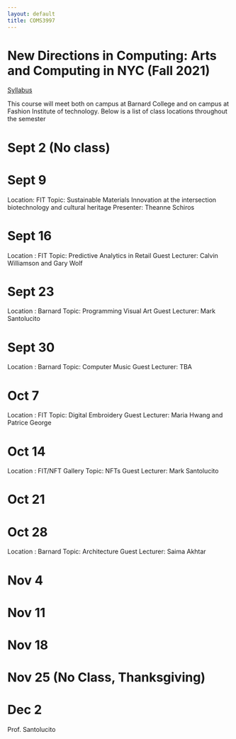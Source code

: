 ```yaml
---
layout: default
title: COMS3997
---
```

 
# New Directions in Computing: Arts and Computing in NYC (Fall 2021)

[Syllabus](./syllabus.pdf)

This course will meet both on campus at Barnard College and on campus at Fashion Institute of technology.
Below is a list of class locations throughout the semester

# Sept 2 (No class)

# Sept 9 

Location: FIT
Topic: Sustainable Materials Innovation at the intersection biotechnology and cultural heritage
Presenter: Theanne Schiros

# Sept 16 

Location : FIT
Topic: Predictive Analytics in Retail
Guest Lecturer: Calvin Williamson and Gary Wolf

# Sept 23

Location : Barnard
Topic: Programming Visual Art
Guest Lecturer: Mark Santolucito

# Sept 30

Location : Barnard
Topic: Computer Music 
Guest Lecturer: TBA

# Oct 7

Location : FIT
Topic: Digital Embroidery 
Guest Lecturer: Maria Hwang and Patrice George

# Oct 14

Location : FIT/NFT Gallery
Topic: NFTs
Guest Lecturer: Mark Santolucito

# Oct 21

# Oct 28

Location : Barnard
Topic: Architecture
Guest Lecturer: Saima Akhtar

# Nov 4

# Nov 11

# Nov 18

# Nov 25 (No Class, Thanksgiving)

# Dec 2 

Prof. Santolucito


